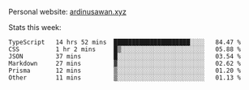 Personal website: [ardinusawan.xyz](https://ardinusawan.xyz)

Stats this week:
<!--START_SECTION:waka-->

```text
TypeScript   14 hrs 52 mins  █████████████████████░░░░   84.47 %
CSS          1 hr 2 mins     █▒░░░░░░░░░░░░░░░░░░░░░░░   05.88 %
JSON         37 mins         █░░░░░░░░░░░░░░░░░░░░░░░░   03.54 %
Markdown     27 mins         ▓░░░░░░░░░░░░░░░░░░░░░░░░   02.62 %
Prisma       12 mins         ▒░░░░░░░░░░░░░░░░░░░░░░░░   01.20 %
Other        11 mins         ▒░░░░░░░░░░░░░░░░░░░░░░░░   01.13 %
```

<!--END_SECTION:waka-->
